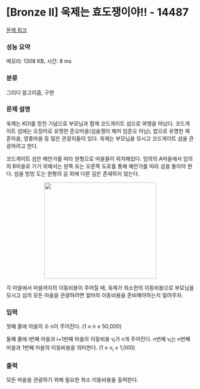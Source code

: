 # [Bronze II] 욱제는 효도쟁이야!! - 14487 

[문제 링크](https://www.acmicpc.net/problem/14487) 

### 성능 요약

메모리: 1308 KB, 시간: 8 ms

### 분류

그리디 알고리즘, 구현

### 문제 설명

<p style="user-select: auto;">욱제는 KOI를 망친 기념으로 부모님과 함께 코드게이트 섬으로 여행을 떠났다. 코드게이트 섬에는 오징어로 유명한 준오마을(심술쟁이 해커 임준오 아님), 밥으로 유명한 재훈마을, 영중마을 등 많은 관광지들이 있다. 욱제는 부모님을 모시고 코드게이트 섬을 관광하려고 한다.</p>

<p style="user-select: auto;">코드게이트 섬은 해안가를 따라 원형으로 마을들이 위치해있다. 임의의 A마을에서 임의의 B마을로 가기 위해서는 왼쪽 또는 오른쪽 도로를 통해 해안가를 따라 섬을 돌아야 한다. 섬을 빙빙 도는 원형의 길 외에 다른 길은 존재하지 않는다.</p>

<p style="text-align: center; user-select: auto;"><img alt="" src="https://onlinejudgeimages.s3-ap-northeast-1.amazonaws.com/problem/14487/1.png" style="height: 257px; width: 300px; user-select: auto;"></p>

<p style="user-select: auto;">각 마을에서 마을까지의 이동비용이 주어질 때, 욱제가 최소한의 이동비용으로 부모님을 모시고 섬의 모든 마을을 관광하려면 얼마의 이동비용을 준비해야하는지 알려주자.</p>

### 입력 

 <p style="user-select: auto;">첫째 줄에 마을의 수 n이 주어진다. (1 ≤ n ≤ 50,000)</p>

<p style="user-select: auto;">둘째 줄에 i번째 마을과 i+1번째 마을의 이동비용 v<sub style="user-select: auto;">i</sub>가 n개 주어진다. n번째 v<sub style="user-select: auto;">i</sub>는 n번째 마을과 1번째 마을의 이동비용을 의미한다. (1 ≤ v<sub style="user-select: auto;">i</sub> ≤ 1,000)</p>

### 출력 

 <p style="user-select: auto;">모든 마을을 관광하기 위해 필요한 최소 이동비용을 출력한다.</p>

